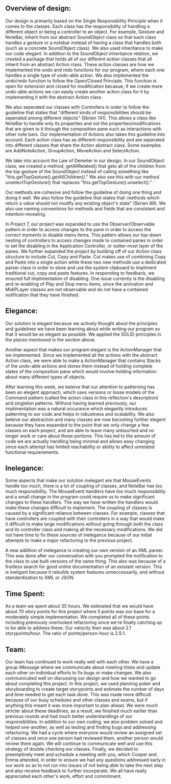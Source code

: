 ## Overview of design:
 Our design is primarily based on the Single Responsibility Principle when it comes to the classes. Each class has the responsibility of handling a different object or being a controller to an object. For example, Gesture and NoteBar, inherit from our abstract SoundObject class so that each class handles a gesture or a notebar instead of having a class that handles both (such as a concrete SoundObject class). We also used inheritance to make our code elegant. In addition to the SoundObject inheritance relation, we created a package that holds all of our different action classes that all inherit from an abstract Action class. These action classes are how we implemented the undo and redo functions for our program, where each one handles a single type of undo-able action. We also implemented the undo/redo function to follow the Open/Closed Principle. This function is open for extension and closed for modification becasue, if we create more undo-able actions we can easily create another action class for it by implementing it with the abstract Action class.

We also seperated our classes with Controllers in order to follow the guideline that states that "different kinds of responsibilities should be seperated among different objects" (Skrien 141). This allows a class like NoteBar to handle only its properties and not the properties/modifications that are given to it through the composition pane such as interactions with other note bars. Our implementation of Actions also takes this guideline into account. Each action class has as different responsibility and are seperated into different classes that share the Action abstract class. Some examples are AddNoteAction, GroupAction, MoveAction and SelectAction.

We take into account the Law of Demeter in our design. In our SoundObject class, we created a method, getAllRelated() that gets all of the children from the top gesture of the SoundObject instead of calling something like "this.getTopGesture().getAllChildren()." We also see this with our method unselectTopGesture() that replaces "this.getTopGesture().unselect()."

Our methods are cohesive and follow the guideline of doing one thing and doing it well. We also follow the guideline that states that :methods which return a value should not modify any existing object's state" (Skrien 89). We also use naming conventions for methods and fields that are consistent and intention-revealing.

In Project 7, our project was expanded to use the Observer/Observable pattern in order to access changes to the pane in order to access the correct moments to disable menu items. This pattern allows our top-down nesting of controllers to access changes made to contained panes in order to set the disabling in the Application Controller, or outter-most layer of the panes. We further expanded the project by building off of our Action class structure to include Cut, Copy and Paste. Cut makes use of combining Copy and Paste into a single action while these two new methods use a dedicated parser class in order to store and use the system clipboard to impliment traditional cut, copy and paste features. In responding to feedback, we ensured full implimentation of disabling. One issue currently is the disabling and re-enabling of Play and Stop menu items, since the animation and MidiPLayer classes are not observable and do not have a contained notification that they have finished.

## Elegance:
 Our solution is elegant becasue we actively thought about the principles and guidelines we have been learning about while writing our program so that it would be as elegant as possible. We applied the SOLID principles in the places mentioned in the seciton above. 

Another aspect that makes our program elegant is the ActionManager that we implemented. Since we implemented all the actions with the abstract Action class, we were able to make a ActionManager that contains Stacks of the undo-able actions and stores them instead of holding complete states of the composition pane which would involve holding information about many different types of objects.

After learning this week, we beleive that our attention to patterning has been an elegent approach, which uses versions or loose models of the Command pattern (called the action class in this reflection's description) and singleton patterns. Without having learned previously, our implimentation was a natural occurance which elegantly introduces patterning to our code and helps in robustness and scalability. We also beleive our abstraction and many classes are now becoming further elegent because they have expanded to the point that we only change a few classes on each project, and are able to leave many untouched and no longer work or care about those portions. This has led to the amount of code we are actually handling being minimal and allows easy changing since each attempt has limited reachability or ability to affect unrelated functional requierements.

## Inelegance:
 Some aspects that make our solution inelegant are that MouseEvents handle too much, there is a lot of coupling of classes, and NoteBar has too much responsibility. The MouseEvent handlers have too much responsibility and a small change in the program could require us to make significant changes to these handlers. The way we have written the handlers would make these changes difficult to implement. The coupling of classes is caused by a significant reliance between classes. For example, classes that have controllers are coupled with their controllers in a way that would make it difficult to make large modifications without going through both the class and its controller class and making all the necessary modifications. We did not have time to fix these sources of inelegance because of our initial attempts to make a major refactoring to the previous project. 
 
 A new addition of inelegance is creating our own version of an XML parser. This was done after our conversation with you prompted the notification to the class to use built versions of the same thing. This also was because of a fruitless search for good online documentation of an existant version. This is ineligant because it rebuilds system features unneccessarily, and without standardization to XML or JSON.

## Time Spent:
 As a team we spent about 35 hours. We estimated that we would have about 70 story points for this project where 5 points was our base for a moderately simple implementation. We completed all of these points including previously overlooked refactoring since we're finally catching up to be able to address these. Our velocity then was about 2.1 storypoints/hour. The ratio of points/person-hour is 2.5:1.

## Team:
 Our team has continued to work really well with each other. We have a group iMessage where we communicate about meeting times and update each other on individual efforts to fix bugs or make changes. We also communicated well on discussing our design and how we wanted to go about completing this project. In this project, we used planning poker and storyboarding to create target storypoints and estimate the number of days and time needed to get each task done. This was made more difficult because of our busy schedules and other classes and exams, but if anything this meant it was more important to plan ahead. We were much stricter about these deadlines, as a result, we finished much earlier than previous rounds and had much better understandings of our responsibilities. In addition to our own coding, we also problem solved and helped one-another, as well as testing and finding bugs and addressing refactoring. We had a cycle where everyone would review an assigned set of classes and once one person had reviewed them, another person would review them again. We will continue to communicate well and use this strategy of double checking our classes. Finally, we decided to preemptively meet and schedule a meeting with you, which Cooper and Emma attended, in order to ensure we had any questions addressed early in our work so as to not run into issues of not being able to take the next step and also receive feedback to further incorperate. We all have really appreciated each other's work, effort and commitment. 
